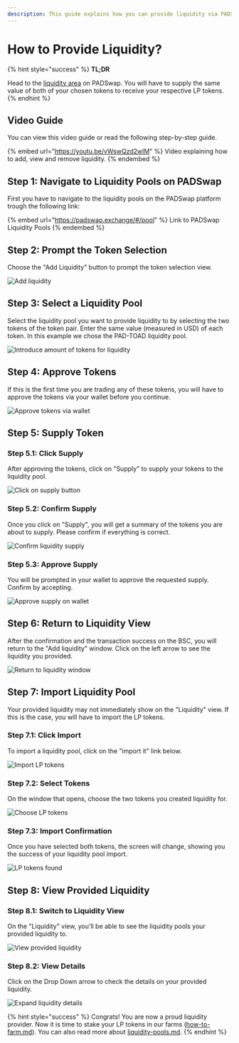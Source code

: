 ```yaml
---
description: This guide explains how you can provide liquidity via PADSwap.
---
```


# How to Provide Liquidity?

{% hint style="success" %}
**TL;DR**

Head to the [liquidity area](https://padswap.exchange/#/pool) on PADSwap. You will have to supply the same value of both of your chosen tokens to receive your respective LP tokens.
{% endhint %}

## Video Guide

You can view this video guide or read the following step-by-step guide.

{% embed url="https://youtu.be/vWswQzd2wlM" %}
Video explaining how to add, view and remove liquidity.
{% endembed %}

## Step 1: Navigate to Liquidity Pools on PADSwap

First you have to navigate to the liquidity pools on the PADSwap platform trough the following link:

{% embed url="https://padswap.exchange/#/pool" %}
Link to PADSwap Liquidity Pools
{% endembed %}

## Step 2: Prompt the Token Selection

Choose the "Add Liquidity" button to prompt the token selection view.

![Add liquidity](https://github.com/ToadNetwork/Docs/blob/main/docs/\_media/howtos/PadSwapAddingLiquidity01\_navigateToLiquidity.png?raw=true)

## Step 3: Select a Liquidity Pool

Select the liquidity pool you want to provide liquidity to by selecting the two tokens of the token pair. Enter the same value (measured in USD) of each token. In this example we chose the PAD-TOAD liquidity pool.

![Introduce amount of tokens for liquidity](https://github.com/ToadNetwork/Docs/blob/main/docs/\_media/howtos/PadSwapAddingLiquidity02\_ChooseTokensForLiquidity.png?raw=true)

## Step 4: Approve Tokens

If this is the first time you are trading any of these tokens, you will have to approve the tokens via your wallet before you continue.

![Approve tokens via wallet](https://github.com/ToadNetwork/Docs/blob/main/docs/\_media/howtos/PadSwapAddingLiquidity03\_approveToken1.png?raw=true)

## Step 5: Supply Token

### Step 5.1: Click Supply

After approving the tokens, click on "Supply" to supply your tokens to the liquidity pool.

![Click on supply button](https://github.com/ToadNetwork/Docs/blob/main/docs/\_media/howtos/PadSwapAddingLiquidity06\_supplyLiquidity.png?raw=true)

### Step 5.2: Confirm Supply

Once you click on "Supply", you will get a summary of the tokens you are about to supply. Please confirm if everything is correct.

![Confirm liquidity supply](https://github.com/ToadNetwork/Docs/blob/main/docs/\_media/howtos/PadSwapAddingLiquidity07\_checkSupply.png?raw=true)

### Step 5.3: Approve Supply

You will be prompted in your wallet to approve the requested supply. Confirm by accepting.

![Approve supply on wallet](https://github.com/ToadNetwork/Docs/blob/main/docs/\_media/howtos/PadSwapAddingLiquidity08\_confirmSupplyOnWallet.png?raw=true)

## Step 6: Return to Liquidity View

After the confirmation and the transaction success on the BSC, you will return to the "Add liquidity" window. Click on the left arrow to see the liquidity you provided.

![Return to liquidity window](https://github.com/ToadNetwork/Docs/blob/main/docs/\_media/howtos/PadSwapAddingLiquidity09\_goBackToLiquidity.png?raw=true)

## Step 7: Import Liquidity Pool

Your provided liquidity may not immediately show on the "Liquidity" view. If this is the case, you will have to import the LP tokens.

### Step 7.1: Click Import

To import a liquidity pool, click on the "import it" link below.

![Import LP tokens](https://github.com/ToadNetwork/Docs/blob/main/docs/\_media/howtos/PadSwapAddingLiquidity11\_importLiquidity.png?raw=true)

### Step 7.2: Select Tokens

On the window that opens, choose the two tokens you created liquidity for.

![Choose LP tokens](https://github.com/ToadNetwork/Docs/blob/main/docs/\_media/howtos/PadSwapAddingLiquidity12\_chooseTokens.png?raw=true)

### Step 7.3: Import Confirmation

Once you have selected both tokens, the screen will change, showing you the success of your liquidity pool import.

![LP tokens found](https://github.com/ToadNetwork/Docs/blob/main/docs/\_media/howtos/PadSwapAddingLiquidity13\_poolFound.png?raw=true)

## Step 8: View Provided Liquidity

### Step 8.1: Switch to Liquidity View

On the "Liquidity" view, you'll be able to see the liquidity pools your provided liquidity to.

![View provided liquidity](https://github.com/ToadNetwork/Docs/blob/main/docs/\_media/howtos/PadSwapAddingLiquidity14\_reviewLiquidityPools.png?raw=true)

### Step 8.2: View Details

Click on the Drop Down arrow to check the details on your provided liquidity.

![Expand liquidity details](https://github.com/ToadNetwork/Docs/blob/main/docs/\_media/howtos/PadSwapAddingLiquidity15\_checkDetailsLiquidity.png?raw=true)

{% hint style="success" %}
Congrats! You are now a proud liquidity provider. Now it is time to stake your LP tokens in our farms ([how-to-farm.md](how-to-farm.md "mention")). You can also read more about [liquidity-pools.md](../products/padswap/liquidity-pools.md "mention").
{% endhint %}
